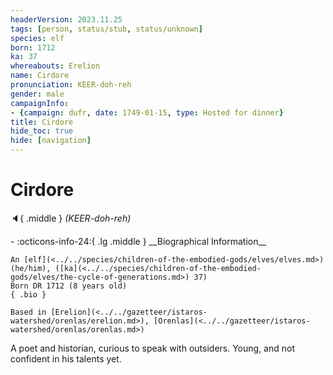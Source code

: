 ```yaml
---
headerVersion: 2023.11.25
tags: [person, status/stub, status/unknown]
species: elf
born: 1712
ka: 37
whereabouts: Erelion
name: Cirdore
pronunciation: KEER-doh-reh
gender: male
campaignInfo:
- {campaign: dufr, date: 1749-01-15, type: Hosted for dinner}
title: Cirdore
hide_toc: true
hide: [navigation]
---
```

# Cirdore
:speaker:{ .middle } *(KEER-doh-reh)*  
<div class="grid cards ext-narrow-margin ext-one-column" markdown>
- :octicons-info-24:{ .lg .middle } __Biographical Information__

    An [elf](<../../species/children-of-the-embodied-gods/elves/elves.md>) (he/him), ([ka](<../../species/children-of-the-embodied-gods/elves/the-cycle-of-generations.md>) 37)  
    Born DR 1712 (8 years old)  
    { .bio }

    Based in [Erelion](<../../gazetteer/istaros-watershed/orenlas/erelion.md>), [Orenlas](<../../gazetteer/istaros-watershed/orenlas/orenlas.md>)
</div>



A poet and historian, curious to speak with outsiders. Young, and not confident in his talents yet.